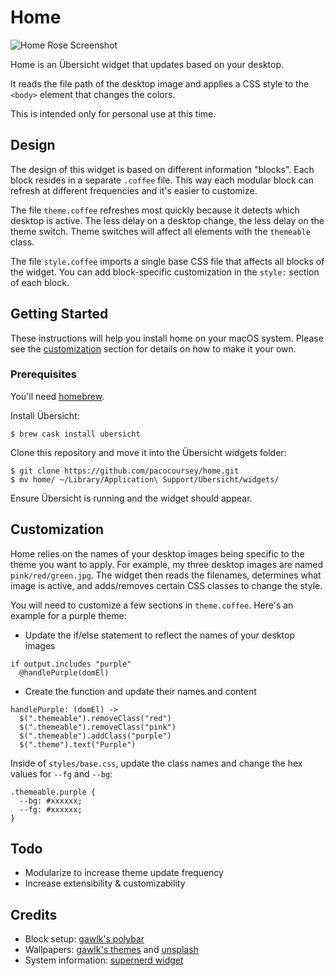 # Home

![Home Rose Screenshot](https://pacocoursey.github.io/img/home.png?raw=true)

Home is an Übersicht widget that updates based on your desktop.

It reads the file path of the desktop image and applies a CSS style to the `<body>` element that changes the colors.

This is intended only for personal use at this time.

## Design

The design of this widget is based on different information "blocks". Each block resides in a separate `.coffee` file. This way each modular block can refresh at different frequencies and it's easier to customize.

The file `theme.coffee` refreshes most quickly because it detects which desktop is active. The less delay on a desktop change, the less delay on the theme switch. Theme switches will affect all elements with the `themeable` class.

The file `style.coffee` imports a single base CSS file that affects all blocks of the widget. You can add block-specific customization in the `style:` section of each block.

## Getting Started

These instructions will help you install home on your macOS system. Please see the [customization](#customization) section for details on how to make it your own.

### Prerequisites

You'll need [homebrew](https://brew.sh).

Install Übersicht:

```
$ brew cask install ubersicht
```

Clone this repository and move it into the Übersicht widgets folder:

```
$ git clone https://github.com/pacocoursey/home.git
$ mv home/ ~/Library/Application\ Support/Ubersicht/widgets/
```

Ensure Übersicht is running and the widget should appear.

## Customization

Home relies on the names of your desktop images being specific to the theme you want to apply. For example, my three desktop images are named `pink/red/green.jpg`. The widget then reads the filenames, determines what image is active, and adds/removes certain CSS classes to change the style.

You will need to customize a few sections in `theme.coffee`. Here's an example for a purple theme:

* Update the if/else statement to reflect the names of your desktop images

```
if output.includes "purple"
  @handlePurple(domEl)
```

* Create the function and update their names and content

```
handlePurple: (domEl) ->
  $(".themeable").removeClass("red")
  $(".themeable").removeClass("pink")
  $(".themeable").addClass("purple")
  $(".theme").text("Purple")
```

Inside of `styles/base.css`, update the class names and change the hex values for `--fg` and `--bg`:

```
.themeable.purple {
  --bg: #xxxxxx;
  --fg: #xxxxxx;
}
```

## Todo

- Modularize to increase theme update frequency
- Increase extensibility & customizability

## Credits

- Block setup: [gawlk's polybar](https://github.com/gawlk/dots)
- Wallpapers: [gawlk's themes](https://github.com/gawlk/thms) and [unsplash](https://unsplash.com)
- System information: [supernerd widget](https://github.com/blahsd/supernerd.widget)
